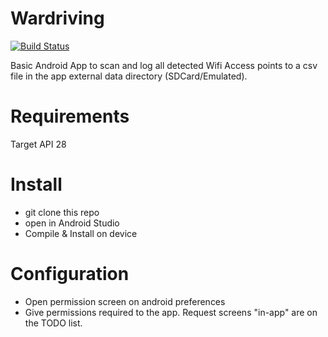 # Wardriving
[![Build Status](https://travis-ci.com/fservida/gemino.svg?branch=travis)](https://travis-ci.com/fservida/gemino)

Basic Android App to scan and log all detected Wifi Access points to a csv file in the app external data directory (SDCard/Emulated).

# Requirements
Target API 28

# Install
- git clone this repo
- open in Android Studio
- Compile & Install on device

# Configuration
- Open permission screen on android preferences
- Give permissions required to the app. Request screens "in-app" are on the TODO list.